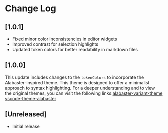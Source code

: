 # Change Log

## [1.0.1]
- Fixed minor color inconsistencies in editor widgets
- Improved contrast for selection highlights
- Updated token colors for better readability in markdown files

## [1.0.0]

This update includes changes to the `tokenColors` to incorporate the Alabaster-inspired theme. This theme is designed to offer a minimalist approach to syntax highlighting. For a deeper understanding and to view the original themes, you can visit the following links:[alabaster-variant-theme](https://github.com/shot-codes/alabaster-variant-theme/tree/main)
[vscode-theme-alabaster](https://github.com/tonsky/vscode-theme-alabaster/tree/master)

## [Unreleased]

- Initial release
